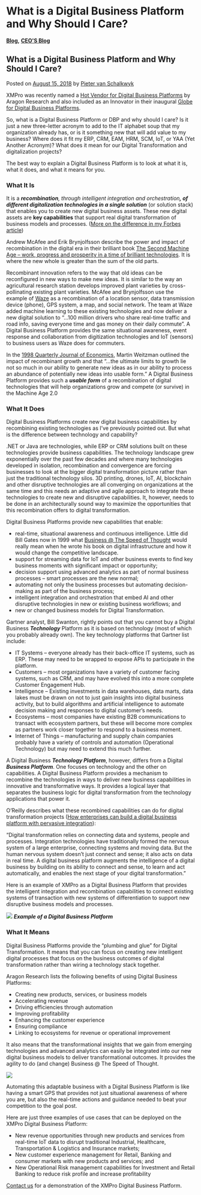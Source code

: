 # What is a Digital Business Platform and Why Should I Care?

[**Blog**](https://xmpro.com/category/blog/)**,** [**CEO'S Blog**](https://xmpro.com/category/blog/pieter-blog/)

## What is a Digital Business Platform and Why Should I Care?

Posted on [August 15, 2018](https://xmpro.com/what-is-a-digital-business-platform-and-why-should-i-care/) by [Pieter van Schalkwyk](https://xmpro.com/author/pietervs/)

XMPro was recently named a [Hot Vendor for Digital Business Platforms](https://xmpro.com/xmpro-named-a-2018-hot-vendor-in-digital-business-platforms-by-aragon-research/) by Aragon Research and also included as an Innovator in their inaugural [Globe for Digital Business Platforms](https://aragonresearch.com/the-aragon-research-globe-for-digital-business-platforms-2018/).

So, what is a Digital Business Platform or DBP and why should I care? Is it just a new three-letter acronym to add to the IT alphabet soup that my organization already has, or is it something new that will add value to my business? Where does it fit my ERP, CRM, EAM, HRM, SCM, IoT, or YAA (Yet Another Acronym)? What does it mean for our Digital Transformation and digitalization projects?

The best way to explain a Digital Business Platform is to look at what it is, what it does, and what it means for you.

### What It Is

It is a _**recombination**, through intelligent integration and orchestratio&#x6E;**, of different digitalization technologies in a single solution**_ (or solution stack) that enables you to create new digital business assets.  These new digital assets are **key capabilities** that support real digital transformation of business models and processes. ([More on the difference in my Forbes article](https://www.forbes.com/sites/forbestechcouncil/2018/07/31/can-you-automate-digital-transformation/))

Andrew McAfee and Erik Brynjolfsson describe the power and impact of recombination in the digital era in their brilliant book [The Second Machine Age – work, progress and prosperity in a time of brilliant technologies](https://www.amazon.com/Second-Machine-Age-Prosperity-Technologies/dp/0393350649). It is where the new whole is greater than the sum of the old parts.

Recombinant innovation refers to the way that old ideas can be reconfigured in new ways to make new ideas. It is similar to the way an agricultural research station develops improved plant varieties by cross-pollinating existing plant varieties. McAfee and Brynjolfsson use the example of [Waze](https://www.waze.com/) as a recombination of a location sensor, data transmission device (phone), GPS system, a map, and social network. The team at Waze added machine learning to these existing technologies and now deliver a new digital solution to “…100 million drivers who share real-time traffic and road info, saving everyone time and gas money on their daily commute”. A Digital Business Platform provides the same situational awareness, event response and collaboration from digitization technologies and IoT (sensors) to business users as Waze does for commuters.

In the [1998 Quarterly Journal of Economics](https://scholar.harvard.edu/weitzman/publications/recombinant-growth), Martin Weitzman outlined the impact of recombinant growth and that “…the ultimate limits to growth lie not so much in our ability to generate new ideas as in our ability to process an abundance of potentially new ideas into usable form.” A Digital Business Platform provides such a _**usable form**_ of a recombination of digital technologies that will help organizations grow and compete (or survive) in the Machine Age 2.0

### What It Does

Digital Business Platforms create new digital business capabilities by recombining existing technologies as I’ve previously pointed out. But what is the difference between technology and capability?

.NET or Java are technologies, while ERP or CRM solutions built on these technologies provide business capabilities. The technology landscape grew exponentially over the past few decades and where many technologies developed in isolation, recombination and convergence are forcing businesses to look at the bigger digital transformation picture rather than just the traditional technology silos. 3D printing, drones, IoT, AI, blockchain and other disruptive technologies are all converging on organizations at the same time and this needs an adaptive and agile approach to integrate these technologies to create new and disruptive capabilities. It, however, needs to be done in an architecturally sound way to maximize the opportunities that this recombination offers to digital transformation.

Digital Business Platforms provide new capabilities that enable:

* real-time, situational awareness and continuous intelligence. Little did Bill Gates now in 1999 what [Business @ The Speed of Thought](https://en.wikipedia.org/wiki/Business_@_the_Speed_of_Thought) would really mean when he wrote his book on digital infrastructure and how it would change the competitive landscape.
* support for streaming data for IoT and other business events to find key business moments with significant impact or opportunity;
* decision support using advanced analytics as part of normal business processes – smart processes are the new normal;
* automating not only the business processes but automating decision-making as part of the business process;
* intelligent integration and orchestration that embed AI and other disruptive technologies in new or existing business workflows; and
* new or changed business models for Digital Transformation.

Gartner analyst, Bill Swanton, rightly points out that you cannot buy a Digital Business _**Technology**_ Platform as it is based on technology (most of which you probably already own). The key technology platforms that Gartner list include:

* IT Systems – everyone already has their back-office IT systems, such as ERP. These may need to be wrapped to expose APIs to participate in the platform.
* Customers – most organizations have a variety of customer facing systems, such as CRM, and may have evolved this into a more complete Customer Engagement Hub.
* Intelligence – Existing investments in data warehouses, data marts, data lakes must be drawn on not to just gain insights into digital business activity, but to build algorithms and artificial intelligence to automate decision making and responses to digital customer’s needs.
* Ecosystems – most companies have existing B2B communications to transact with ecosystem partners, but these will become more complex as partners work closer together to respond to a business moment.
* Internet of Things – manufacturing and supply chain companies probably have a variety of controls and automation (Operational Technology) but may need to extend this much further.

A Digital Business _**Technology Platform**_, however, differs from a Digital _**Business Platform**_. One focuses on technology and the other on capabilities. A Digital Business Platform provides a mechanism to recombine the technologies in ways to deliver new business capabilities in innovative and transformative ways. It provides a logical layer that separates the business logic for digital transformation from the technology applications that power it.

O’Reilly describes what these recombined capabilities can do for digital transformation projects ([How enterprises can build a digital business platform with pervasive integration](https://www.oreilly.com/ideas/how-enterprises-can-build-a-digital-business-platform-with-pervasive-integration)):

“Digital transformation relies on connecting data and systems, people and processes. Integration technologies have traditionally formed the nervous system of a large enterprise, connecting systems and moving data. But the human nervous system doesn’t just connect and sense; it also acts on data in real time. A digital business platform augments the intelligence of a digital business by building on its ability to connect and sense, to learn and act automatically, and enables the next stage of your digital transformation.”

Here is an example of XMPro as a Digital Business Platform that provides the intelligent integration and recombination capabilities to connect existing systems of transaction with new systems of differentiation to support new disruptive business models and processes.

![](https://xmpro.com/wp-content/uploads/2018/08/Screen-Shot-2018-08-15-at-13.23.40.png) _**Example of a Digital Business Platform**_

###

### What It Means

Digital Business Platforms provide the “plumbing and glue” for Digital Transformation. It means that you can focus on creating new intelligent digital processes that focus on the business outcomes of digital transformation rather than wiring a technology stack together.

Aragon Research lists the following benefits of using Digital Business Platforms:

* Creating new products, services, or business models
* Accelerating revenue
* Driving efficiencies through automation
* Improving profitability
* Enhancing the customer experience
* Ensuring compliance
* Linking to ecosystems for revenue or operational improvement

It also means that the transformational insights that we gain from emerging technologies and advanced analytics can easily be integrated into our new digital business models to deliver transformational outcomes. It provides the agility to do (and change) Business @ The Speed of Thought.

![](https://xmpro.com/wp-content/uploads/2018/08/XMPro-Digital-Business-Platform-2.png)

Automating this adaptable business with a Digital Business Platform is like having a smart GPS that provides not just situational awareness of where you are, but also the real-time actions and guidance needed to beat your competition to the goal post.

Here are just three examples of use cases that can be deployed on the XMPro Digital Business Platform:

* New revenue opportunities through new products and services from real-time IoT data to disrupt traditional Industrial, Healthcare, Transportation & Logistics and Insurance markets;
* New customer experience management for Retail, Banking and consumer markets with new products and services; and
* New Operational Risk management capabilities for Investment and Retail Banking to reduce risk profile and increase profitability

[Contact us](https://xmpro.com/contact-us/) for a demonstration of the XMPro Digital Business Platform.

